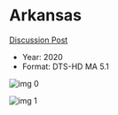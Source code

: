 # Arkansas

[Discussion Post](https://www.avsforum.com/threads/bass-eq-for-filtered-movies.2995212/post-59599034)

* Year: 2020
* Format: DTS-HD MA 5.1

![img 0](https://i.imgur.com/TglEX3n.jpg)

![img 1](https://i.imgur.com/mT9KMCl.png)

